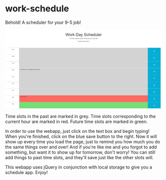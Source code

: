 # work-schedule

Behold!  A scheduler for your 9-5 job!


![A webpage to track your daily mundanity!](assets/schedule01.jpg)

Time slots in the past are marked in grey.  Time slots corresponding to the current hour are marked in red.  Future time slots are marked in green.

In order to use the webapp, just click on the text box and begin typing!  When you're finished, click on the blue save button to the right.  Now it
will show up every time you load the page, just to remind you how much you do the same things over and over!  And if you're like me and you forgot to 
add something, but want it to show up for tomorrow, don't worry!  You can still add things to past time slots, and they'll save just like the other
slots will.

This webapp uses jQuery in conjunction with local storage to give you a schedule app.  Enjoy!